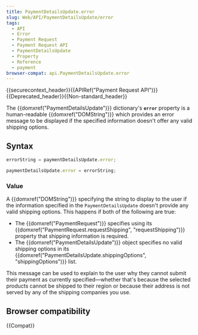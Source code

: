 ```yaml
---
title: PaymentDetailsUpdate.error
slug: Web/API/PaymentDetailsUpdate/error
tags:
  - API
  - Error
  - Payment Request
  - Payment Request API
  - PaymentDetailsUpdate
  - Property
  - Reference
  - payment
browser-compat: api.PaymentDetailsUpdate.error
---
```

{{securecontext_header}}{{APIRef("Payment Request API")}}{{Deprecated_header}}{{Non-standard_header}}

The {{domxref("PaymentDetailsUpdate")}} dictionary's
**`error`** property is a human-readable
{{domxref("DOMString")}} which provides an error message to be displayed if the
specified information doesn't offer any valid shipping options.

## Syntax

```js
errorString = paymentDetailsUpdate.error;

paymentDetailsUpdate.error = errorString;
```

### Value

A {{domxref("DOMString")}} specifying the string to display to the user if the
information specified in the `PaymentDetailsUpdate` doesn't provide any valid
shipping options. This happens if both of the following are true:

- The {{domxref("PaymentRequest")}} specifies using its
  {{domxref("PaymentRequest.requestShipping", "requestShipping")}} property that
  shipping information is required.
- The {{domxref("PaymentDetailsUpdate")}} object specifies no valid shipping options
  in its {{domxref("PaymentDetailsUpdate.shippingOptions", "shippingOptions")}} list.

This message can be used to explain to the user why they cannot submit their payment as
currently specified—whether that's because the selected products cannot be shipped to
their region or because their address is not served by any of the shipping companies you
use.

## Browser compatibility

{{Compat}}
